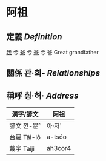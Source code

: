 # 阿祖
## 定義 _Definition_
[我](member1.md) 兮 [爸](member2.md) 兮 [爸](member8.md) 兮 爸 Great grandfather

## 關係 관·희- _Relationships_

## 稱呼 칑·허· _Address_

漢字/諺文 | 阿祖
--- | ---
諺文 깐-뿐ˆ | 아·저ˊ
台羅 Tâi-lô | a-tsóo
戴字 Taiji | ah3cor4



